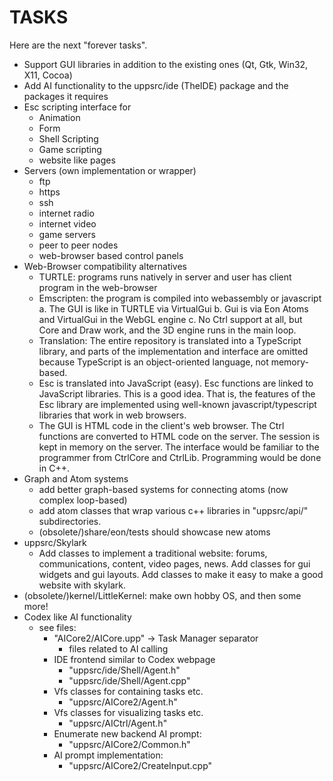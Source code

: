 # TASKS

Here are the next "forever tasks".

- Support GUI libraries in addition to the existing ones (Qt, Gtk, Win32, X11, Cocoa)
- Add AI functionality to the uppsrc/ide (TheIDE) package and the packages it requires
- Esc scripting interface for
	- Animation
	- Form
	- Shell Scripting
	- Game scripting
	- website like pages
- Servers (own implementation or wrapper)
	- ftp
	- https
	- ssh
	- internet radio
	- internet video
	- game servers
	- peer to peer nodes
	- web-browser based control panels
- Web-Browser compatibility alternatives
	- TURTLE: programs runs natively in server and user has client program in the web-browser
	- Emscripten: the program is compiled into webassembly or javascript
		a. The GUI is like in TURTLE via VirtualGui
		b. Gui is via Eon Atoms and VirtualGui in the WebGL engine
		c. No Ctrl support at all, but Core and Draw work, and the 3D engine runs in the main loop.
	- Translation: The entire repository is translated into a TypeScript library, and parts of the implementation and interface are omitted because TypeScript is an object-oriented language, not memory-based.
	- Esc is translated into JavaScript (easy). Esc functions are linked to JavaScript libraries. This is a good idea. That is, the features of the Esc library are implemented using well-known javascript/typescript libraries that work in web browsers.
	- The GUI is HTML code in the client's web browser. The Ctrl functions are converted to HTML code on the server. The session is kept in memory on the server. The interface would be familiar to the programmer from CtrlCore and CtrlLib. Programming would be done in C++.
- Graph and Atom systems
	- add better graph-based systems for connecting atoms (now complex loop-based)
	- add atom classes that wrap various c++ libraries in "uppsrc/api/" subdirectories.
	- (obsolete/)share/eon/tests should showcase new atoms
- uppsrc/Skylark
	- Add classes to implement a traditional website: forums, communications, content, video pages, news. Add classes for gui widgets and gui layouts. Add classes to make it easy to make a good website with skylark.
- (obsolete/)kernel/LittleKernel: make own hobby OS, and then some more!
- Codex like AI functionality
	- see files:
		- "AICore2/AICore.upp" -> Task Manager separator
			- files related to AI calling
		- IDE frontend similar to Codex webpage
			- "uppsrc/ide/Shell/Agent.h"
			- "uppsrc/ide/Shell/Agent.cpp"
		- Vfs classes for containing tasks etc.
			- "uppsrc/AICore2/Agent.h"
		- Vfs classes for visualizing tasks etc.
			- "uppsrc/AICtrl/Agent.h"
		- Enumerate new backend AI prompt:
			- "uppsrc/AICore2/Common.h"
		- AI prompt implementation:
			- "uppsrc/AICore2/CreateInput.cpp"
